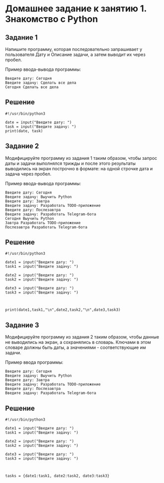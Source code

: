 # Домашнее задание к занятию 1. Знакомство с Python

## Задание 1
Напишите программу, которая последовательно запрашивает у пользователя Дату и Описание задачи, а затем выводит их через пробел.

Пример ввода-вывода программы: 
```
Введите дату: Сегодня
Введите задачу: Сделать все дела
Сегодня Сделать все дела
```

## Решение

```python3
#!/usr/bin/python3

date = input("Введите дату: ")
task = input("Введите задачу: ")
print(date, task)
```

## Задание 2
Модифицируйте программу из задания 1 таким образом, чтобы запрос даты и задачи выполнялся трижды и после этого результаты выводились на экран построчно в формате: на одной строчке дата и задача через пробел.

Пример ввода-вывода программы:
```
Введите дату: Сегодня
Введите задачу: Выучить Python
Введите дату: Завтра
Введите задачу: Разработать TODO-приложение
Введите дату: Послезавтра
Введите задачу: Разработать Telegram-бота
Сегодня Выучить Python
Завтра Разработать TODO-приложение
Послезавтра Разработать Telegram-бота
```

## Решение
```python3
#!/usr/bin/python3

date1 = input("Введите дату: ")
task1 = input("Введите задачу: ")

date2 = input("Введите дату: ")
task2 = input("Введите задачу: ")

date3 = input("Введите дату: ")
task3 = input("Введите задачу: ")



print(date1,task1,"\n",date2,task2,"\n",date3,task3)
```

## Задание 3
Модифицируйте программу из задания 2 таким образом, чтобы данные не выводились на экран, а сохранялись в словарь. Ключами в этом словаре должны быть даты, а значениями - соответствующие им задачи.

Пример ввода программы:
```
Введите дату: Сегодня
Введите задачу: Выучить Python
Введите дату: Завтра
Введите задачу: Разработать TODO-приложение
Введите дату: Послезавтра
Введите задачу: Разработать Telegram-бота
```
## Решение

```python3
#!/usr/bin/python3

date1 = input("Введите дату: ")
task1 = input("Введите задачу: ")

date2 = input("Введите дату: ")
task2 = input("Введите задачу: ")

date3 = input("Введите дату: ")
task3 = input("Введите задачу: ")



tasks = {date1:task1, date2:task2, date3:task3}
```

